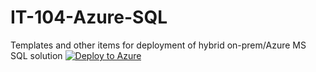 # IT-104-Azure-SQL
Templates and other items for deployment of hybrid on-prem/Azure MS SQL solution
[![Deploy to Azure](http://azuredeploy.net/deploybutton.png)](https://azuredeploy.net/)
